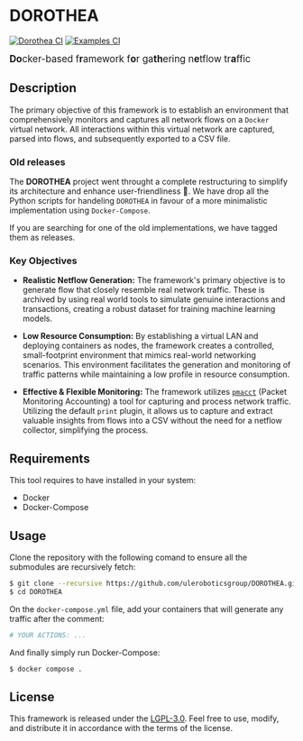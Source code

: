# DOROTHEA

[![Dorothea CI](https://github.com/uleroboticsgroup/DOROTHEA/actions/workflows/dorothea.yml/badge.svg)](https://github.com/uleroboticsgroup/DOROTHEA/actions/workflows/dorothea.yml)
[![Examples CI](https://github.com/uleroboticsgroup/DOROTHEA/actions/workflows/examples.yml/badge.svg)](https://github.com/uleroboticsgroup/DOROTHEA/actions/workflows/examples.yml)

<big>**Do**cker-based f**r**amework f**o**r ga**th**ering n**e**tflow tr**a**ffic</big>

## Description
The primary objective of this framework is to establish an environment that comprehensively monitors and captures all network flows on a `Docker` virtual network. All interactions within this virtual network are captured, parsed into flows, and subsequently exported to a CSV file.

### Old releases
The **DOROTHEA** project went throught a complete restructuring to simplify its architecture and enhance user-friendliness 🚧. We have drop all the Python scripts for handeling `DOROTHEA` in favour of a more minimalistic implementation using `Docker-Compose`.

If you are searching for one of the old implementations, we have tagged them as releases.

### Key Objectives

- **Realistic Netflow Generation:** The framework's primary objective is to generate flow that closely resemble real network traffic. These is archived by using real world tools to simulate genuine interactions and transactions, creating a robust dataset for training machine learning models.

- **Low Resource Consumption:** By establishing a virtual LAN and deploying containers as nodes, the framework creates a controlled, small-footprint environment that mimics real-world networking scenarios. This environment facilitates the generation and monitoring of traffic patterns while maintaining a low profile in resource consumption.

- **Effective & Flexible Monitoring:** The framework utilizes [`pmacct`](http://www.pmacct.net/) (Packet Monitoring Accounting) a tool for capturing and process network traffic. Utilizing the default `print` plugin, it allows us to capture and extract valuable insights from flows into a CSV without the need for a netflow collector, simplifying the process.


## Requirements

This tool requires to have installed in your system:
 - Docker
 - Docker-Compose

## Usage

Clone the repository with the following comand to ensure all the submodules are recursively fetch:
```bash
$ git clone --recursive https://github.com/uleroboticsgroup/DOROTHEA.git
$ cd DOROTHEA
```

On the `docker-compose.yml` file, add your containers that will generate any traffic after the comment:
```Python
# YOUR ACTIONS: ...
```

And finally simply run Docker-Compose:
```bash
$ docker compose .
```

## License
This framework is released under the [LGPL-3.0](LICENSE). Feel free to use, modify, and distribute it in accordance with the terms of the license.

